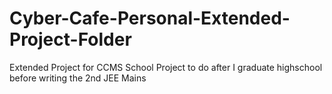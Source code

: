 # Cyber-Cafe-Personal-Extended-Project-Folder
Extended Project for CCMS School Project to do after I graduate highschool before writing the 2nd JEE Mains

